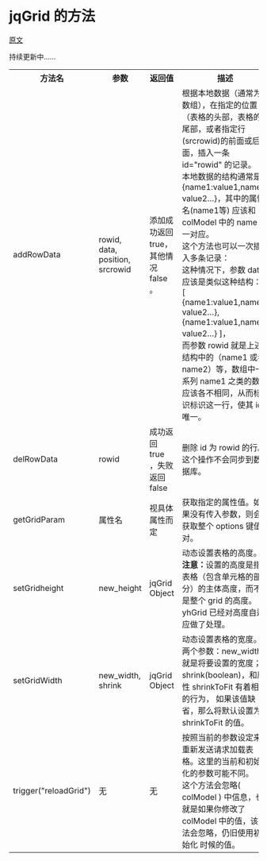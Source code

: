 # jqGrid 的方法

[原文](http://www.trirand.com/jqgridwiki/doku.php?id=wiki:methods)

持续更新中……

<table>
    <tr>
        <th>方法名</th>
        <th>参数</th>
        <th>返回值</th>
        <th>描述</th>
    </tr>
    <tr>
        <td>addRowData</td>
        <td>rowid, data, position, srcrowid</td>
        <td>添加成功返回 true，其他情况 false 。</td>
        <td>
            根据本地数据（通常为数组），在指定的位置（表格的头部，表格的尾部，或者指定行(srcrowid)的前面或后面，插入一条 id="rowid" 的记录。<br />
            本地数据的结构通常是 {name1:value1,name2: value2…}，其中的属性名(name1等) 应该和 colModel 中的 name 一一对应。 <br /> 
            这个方法也可以一次插入多条记录：<br />
            这种情况下，参数 data 应该是类似这种结构：<br />
             [ {name1:value1,name2: value2…}, {name1:value1,name2: value2…} ]，<br />
             而参数 rowid 就是上述结构中的（name1 或者 name2）等，数组中一系列 name1 之类的数据应该各不相同，从而标识标识这一行，使其 id 唯一。
        </td>
    </tr>
    <tr>
        <td>delRowData</td>
        <td>rowid</td>
        <td>成功返回 true ，失败返回 false </td>
        <td>删除 id 为 rowid 的行。这个操作不会同步到数据库。 </td>
    </tr>
    <tr>
        <td>getGridParam</td>
        <td>属性名</td>
        <td>视具体属性而定</td>
        <td>获取指定的属性值。如果没有传入参数，则会获取整个 options 键值对。</td>
    </tr>
    <tr>
        <td>setGridheight</td>
        <td>new_height</td>
        <td>jqGrid Object</td>
        <td>
            动态设置表格的高度。<br /><strong>注意：</strong>设置的高度是指表格（包含单元格的部分）的主体高度，而不是整个 grid 的高度。<br />
            yhGrid 已经对高度自适应做了处理。
        </td>
    </tr>
    <tr>
        <td>setGridWidth</td>
        <td>new_width, shrink</td>
        <td>
            jqGrid Object
        </td>
        <td>
            动态设置表格的宽度。<br />
            两个参数：new_width 就是将要设置的宽度；shrink(boolean)，和属性 shrinkToFit 有着相同的行为，
            如果该值缺省，那么将默认设置为 shrinkToFit 的值。
        </td>
    </tr>
    <tr>
        <td>trigger("reloadGrid")</td>
        <td>无</td>
        <td>无</td>
        <td>按照当前的参数设定来重新发送请求加载表格。这里的当前和初始化的参数可能不同。<br />
            这个方法会忽略( colModel ) 中信息，也就是如果你修改了 colModel 中的值，该方法会忽略，仍旧使用初始化
            时候的值。
        </td>
    </tr>
</table>
